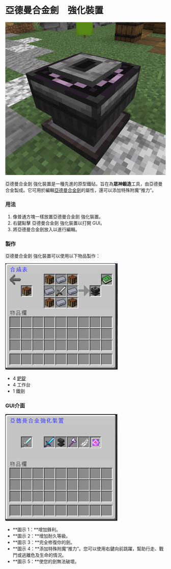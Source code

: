# 亞德曼合金劍　強化裝置



![](<../.gitbook/assets/image (28).png>)

亞德曼合金劍 強化裝置是一種先進的原型鐵砧，旨在為**眾神鍛造**工具，由亞德曼合金製成。它可用於編輯[亞德曼合金劍](adamantium-sword.md)的屬性，還可以添加特殊附魔“推力”。

### 用法

1. 像普通方塊一樣放置亞德曼合金劍 強化裝置。
2. 右鍵點擊 亞德曼合金劍 強化裝置以打開 GUI。
3. 將亞德曼合金劍放入以進行編輯。

### 製作

亞德曼合金劍 強化裝置可以使用以下物品製作：

![](<../.gitbook/assets/image (29).png>)

* 4 [鈀錠](palladium-ingot.md)
* 4 工作台
* 1 鐵劍

### GUI介面

![](<../.gitbook/assets/image (30).png>)

* **圖示 1：**增加鋒利。
* **圖示 2：**增加耐久等級。
* **圖示 3：**完全修復你的劍。
* **圖示 4：**添加特殊附魔“推力”。您可以使用右鍵向前跳躍，幫助行走、戰鬥或逃離危及生命的情況。
* **圖示 5：**使您的劍無法破壞。
